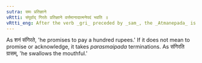 ```yaml
---
sutra: समः प्रतिज्ञाने
vRtti: संपूर्वाद् गिरतेः प्रतिज्ञाने वर्त्तमानादात्मनेपदं भवति ॥
vRtti_eng: After the verb _gri_ preceded by _sam_, the _Atmanepada_ is used, when employed in the sense of \"promising.'
---
```

As शनं संगिरते, 'he promises to pay a hundred rupees.' If it does not mean to promise or acknowledge, it takes _parasmaipada_ terminations. As संगिरति ग्रासम्, 'he swallows the mouthful.'
